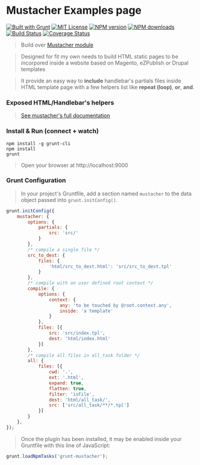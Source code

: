 <a name="mustacher"></a>
# Mustacher Examples page

[![Built with Grunt][grunt-img]](http://gruntjs.com/) [![MIT License][license-img]][license-url] [![NPM version][npm-version-img]][npm-url] [![NPM downloads][npm-downloads-img]][npm-url] [![Build Status][travis-img]][travis-url] [![Coverage Status][coverall-img]][coverall-url]

> Build over [Mustacher module](https://www.npmjs.com/package/mustacher)

> Designed for fit my own needs to build HTML static pages to be incorpored inside a website based on Magento, eZPublish or Drupal templates

> It provide an easy way to **include** handlebar's partials files inside HTML template page with a few helpers list like **repeat (loop)**, **or**, **and**.

<a name="exposed-helpers"></a>
### Exposed HTML/Handlebar's helpers

> [See mustacher's full documentation](https://github.com/sixertoy/mustacher)

<a name="install"></a>
### Install & Run (connect + watch)

```shell
npm install -g grunt-cli
npm install
grunt
```

> Open your browser at http://localhost:9000

<a name="config"></a>
### Grunt Configuration

> In your project's Gruntfile, add a section named `mustacher` to the data object passed into `grunt.initConfig()`.

```js
grunt.initConfig({
    mustacher: {
        options: {
            partials: {
                src: 'src/'
            }
        },
        /* compile a single file */
        src_to_dest: {
            files: {
                'html/src_to_dest.html': 'src/src_to_dest.tpl'
            }
        },
        /* compile with an user defined root context */
        compile: {
            options: {
                context: {
                    any: 'to be touched by @root.context.any',
                    inside: 'a template'
                }
            },
            files: [{
                src: 'src/index.tpl',
                dest: 'html/index.html'
            }]
        },
        /* compile all files in all_task folder */
        all: {
            files: [{
                cwd: '.',
                ext: '.html',
                expand: true,
                flatten: true,
                filter: 'isFile',
                dest: 'html/all_task/',
                src: ['src/all_task/**/*.tpl']
            }]
        }
    },
});
```

> Once the plugin has been installed, it may be enabled inside your Gruntfile with this line of JavaScript:

```js
grunt.loadNpmTasks('grunt-mustacher');
```

[grunt-img]: https://cdn.gruntjs.com/builtwith.png

[license-img]: http://img.shields.io/badge/license-MIT-blue.svg?style=flat-square
[license-url]: LICENSE-MIT

[coverall-url]: https://coveralls.io/r/sixertoy/grunt-mustacher
[coverall-img]: https://img.shields.io/coveralls/sixertoy/grunt-mustacher.svg?style=flat-square

[npm-url]: https://npmjs.org/package/grunt-mustacher
[npm-version-img]: http://img.shields.io/npm/v/grunt-mustacher.svg?style=flat-square
[npm-downloads-img]: http://img.shields.io/npm/dm/grunt-mustacher.svg?style=flat-square

[travis-url]: https://travis-ci.org/sixertoy/grunt-mustacher
[travis-img]: http://img.shields.io/travis/sixertoy/grunt-mustacher.svg?style=flat-square
